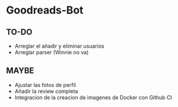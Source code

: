 # Goodreads-Bot


##  TO-DO
- Arreglar el añadir y eliminar usuarios
- Arreglar parser (Winnie no va)

##  MAYBE
- Ajustar las fotos de perfil
- Añadir la review completa
- Integracion de la creacion de imagenes de Docker con Github CI
